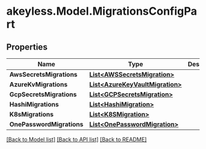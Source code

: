# akeyless.Model.MigrationsConfigPart

## Properties

Name | Type | Description | Notes
------------ | ------------- | ------------- | -------------
**AwsSecretsMigrations** | [**List&lt;AWSSecretsMigration&gt;**](AWSSecretsMigration.md) |  | [optional] 
**AzureKvMigrations** | [**List&lt;AzureKeyVaultMigration&gt;**](AzureKeyVaultMigration.md) |  | [optional] 
**GcpSecretsMigrations** | [**List&lt;GCPSecretsMigration&gt;**](GCPSecretsMigration.md) |  | [optional] 
**HashiMigrations** | [**List&lt;HashiMigration&gt;**](HashiMigration.md) |  | [optional] 
**K8sMigrations** | [**List&lt;K8SMigration&gt;**](K8SMigration.md) |  | [optional] 
**OnePasswordMigrations** | [**List&lt;OnePasswordMigration&gt;**](OnePasswordMigration.md) |  | [optional] 

[[Back to Model list]](../README.md#documentation-for-models) [[Back to API list]](../README.md#documentation-for-api-endpoints) [[Back to README]](../README.md)

